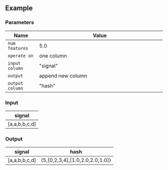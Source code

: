 ## Example

### Parameters

<table class="table">
  <thead>
    <tr>
      <th style="width:20%">Name</th>
      <th style="width:80%">Value</th>
    </tr>
  </thead>
  <tbody>
  <tr>
    <td><code>num features</code></td>
    <td>5.0</td>
  </tr>
  <tr>
    <td><code>operate on</code></td>
    <td>one column</td>
  </tr>
  <tr>
    <td><code>input column</code></td>
    <td>"signal"</td>
  </tr>
  <tr>
    <td><code>output</code></td>
    <td>append new column</td>
  </tr>
  <tr>
    <td><code>output column</code></td>
    <td>"hash"</td>
  </tr>
  </tbody>
</table>

### Input

<table class="table">
  <thead>
    <tr>
      <th>signal</th>
    </tr>
  </thead>
  <tbody>
    <tr>
      <td>[a,a,b,b,c,d]</td>
    </tr>
  </tbody>
</table>

### Output

<table class="table">
  <thead>
    <tr>
      <th>signal</th>
      <th>hash</th>
    </tr>
  </thead>
  <tbody>
    <tr>
      <td>[a,a,b,b,c,d]</td>
      <td>(5,[0,2,3,4],[1.0,2.0,2.0,1.0])</td>
    </tr>
  </tbody>
</table>
      
